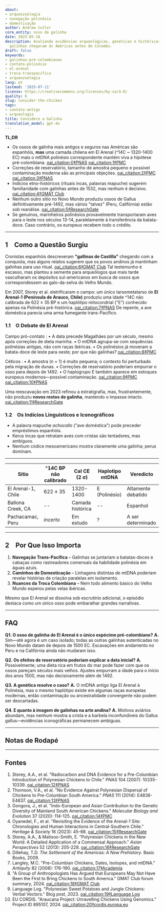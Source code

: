 ```yaml
---
about:
- arqueozoologia
- navegação polinésia
- domesticação
author: Andrew Cutler
core_entity: osso de galinha
date: 2025-05-10
description: Avaliando evidências arqueológicas, genéticas e históricas sobre se as
  galinhas chegaram às Américas antes de Colombo.
draft: false
keywords:
- galinhas-pré-colombianas
- contato-polinésio
- el-arenal
- troca-transpacífica
- arqueozoologia
lang: pt
lastmod: '2025-07-11'
license: https://creativecommons.org/licenses/by-sa/4.0/
quality: 6
slug: consider-the-chicken
tags:
- contato-antigo
- arqueologia
title: Considere a Galinha
translation_model: gpt-4o
---
```


**TL;DR**

- Os ossos de galinha mais antigos e seguros nas Américas são espanhóis, **mas** uma camada chilena em El Arenal (^14C ~ 1320-1400 EC) mais o mtDNA polinésio correspondente mantém viva a hipótese pré-colombiana. [oai_citation:0‡PNAS](https://www.pnas.org/doi/10.1073/pnas.0703993104?utm_source=chatgpt.com) [oai_citation:1‡PMC](https://pmc.ncbi.nlm.nih.gov/articles/PMC1965514/?utm_source=chatgpt.com)  
- Correções de reservatório, tamanho de amostra pequeno e possível contaminação moderna são as principais objeções. [oai_citation:2‡PMC](https://pmc.ncbi.nlm.nih.gov/articles/PMC7062093/?utm_source=chatgpt.com) [oai_citation:3‡PNAS](https://www.pnas.org/doi/10.1073/pnas.1410780111?utm_source=chatgpt.com)  
- Indícios etno-históricos (rituais incas, palavras mapuche) sugerem familiaridade com galinhas antes de 1532, mas nenhum é decisivo. [oai_citation:4‡GMAT Club](https://gmatclub.com/forum/a-group-of-anthropologists-has-argued-that-europeans-may-not-have-been-423642.html?utm_source=chatgpt.com)  
- Nenhum outro sítio no Novo Mundo produziu ossos de Gallus definitivamente pré-1492, mas vários "talvez" (Peru, Califórnia) estão sob reanálise. [oai_citation:5‡ResearchGate](https://www.researchgate.net/publication/378964194_Revisiting_the_evidence_of_the_Arenal_1_site_Chronologies_and_human_interactions_in_central_southern_Chile?utm_source=chatgpt.com)  
- Se genuínos, marinheiros polinésios provavelmente transportaram aves para o leste nos séculos 13-14, paralelamente à transferência da batata-doce. Caso contrário, os europeus recebem todo o crédito.

---

## 1 Como a Questão Surgiu

Cronistas espanhóis descreveram **"gallinas de Castilla"** chegando com a conquista, mas alguns relatos sugerem que os povos andinos já mantinham galinhas para uso ritual. [oai_citation:6‡GMAT Club](https://gmatclub.com/forum/a-group-of-anthropologists-has-argued-that-europeans-may-not-have-been-423642.html) Tal testemunho é escasso, mas plantou a semente para arqueólogos que mais tarde vasculharam os depósitos sul-americanos em busca de ossos que correspondessem ao galo-da-selva do Velho Mundo.

Em 2007, Storey et al. eletrificaram o campo: um único tarsometatarso de **El Arenal-1 (Península de Arauco, Chile)** produziu uma idade ^14C não calibrada de 622 ± 35 BP e um haplótipo mitocondrial ("E") conhecido apenas na Polinésia pré-histórica. [oai_citation:7‡PNAS](https://www.pnas.org/doi/10.1073/pnas.0703993104) De repente, a ave doméstica parecia uma arma fumegante trans-Pacífico.

### 1.1 O Debate de El Arenal

Campo pró-contato 
: • A data precede Magalhães por um século, mesmo após correções de dieta marinha. 
 • O mtDNA agrupa-se com sequências polinésias antigas, não com raças ibéricas. 
 • Os polinésios já moveram a batata-doce de leste para oeste; por que não galinhas? [oai_citation:8‡PMC](https://pmc.ncbi.nlm.nih.gov/articles/PMC4156719/) 

Céticos 
: • A amostra (n = 1) é muito pequena; o contexto foi perturbado pela migração de dunas. 
 • Correções de reservatório poderiam empurrar o osso para depois de 1492. 
 • O haplogrupo E também aparece em estoques europeus modernos—possível contaminação. [oai_citation:9‡PMC](https://pmc.ncbi.nlm.nih.gov/articles/PMC7062093/) [oai_citation:10‡PNAS](https://www.pnas.org/doi/10.1073/pnas.1410780111) 

Uma reescavação em 2023 refinou a estratigrafia, mas, frustrantemente, não produziu **novos restos de galinha**, mantendo o impasse intacto. [oai_citation:11‡ResearchGate](https://www.researchgate.net/publication/378964194_Revisiting_the_evidence_of_the_Arenal_1_site_Chronologies_and_human_interactions_in_central_southern_Chile)

### 1.2 Os Indícios Linguísticos e Iconográficos

- A palavra mapuche *achocallo* ("ave doméstica") pode preceder empréstimos espanhóis. 
- Kerus incas que retratam aves com cristas são tentadores, mas ambíguos. 
- Nenhum códice mesoamericano mostra claramente uma galinha; perus dominam.

---

| Sítio | ^14C BP não calibrado | Cal CE (2 σ) | Haplotipo mtDNA | Veredicto |
|-------|-----------------------|--------------|-----------------|-----------|
| El Arenal-1, Chile | 622 ± 35 | 1320-1400 | E (Polinésio) | Altamente debatido |
| Ballona Creek, CA | -- | Camada histórica | -- | Espanhol |
| Pachacamac, Peru | *incerto* | Em estudo | ? | A ser determinado |

---

## 2 Por Que Isso Importa

1. **Navegação Trans-Pacífica** – Galinhas se juntariam a batatas-doces e cabaças como rastreadores comensais da habilidade polinésia em águas azuis.  
2. **Caminhos de Domesticação** – Linhagens distintas de mtDNA poderiam revelar histórias de criação paralelas em isolamento.  
3. **Nuances da Troca Colombiana** – Nem todo alimento básico do Velho Mundo esperou pelas velas ibéricas.

Mesmo que El Arenal se dissolva sob escrutínio adicional, o episódio destaca como um único osso pode embaralhar grandes narrativas.

---

## FAQ

**Q1. O osso de galinha de El Arenal é o único espécime pré-colombiano?** 
**A.** Sim—até agora é um caso isolado; todas as outras galinhas autenticadas no Novo Mundo datam de depois de 1500 EC. Escavações em andamento no Peru e na Califórnia ainda não mudaram isso.

**Q2. Os efeitos de reservatório poderiam explicar a data inicial?** 
**A.** Possivelmente; uma dieta rica em frutos do mar pode fazer com que os ossos pareçam séculos mais velhos. Ajustes empurram a idade para o início dos anos 1500, mas não decisivamente além de 1492.

**Q3. A genética resolve o caso?** 
**A.** O mtDNA antigo liga El Arenal à Polinésia, mas o mesmo haplótipo existe em algumas raças europeias modernas, então contaminação ou ancestralidade convergente não podem ser descartadas.

**Q4. E quanto à imagem de galinhas na arte andina?** 
**A.** Motivos aviários abundam, mas nenhum mostra a crista e a barbela inconfundíveis do Gallus gallus—evidências iconográficas permanecem ambíguas.

---

## Notas de Rodapé

[^1]: Para uma introdução sobre correções de reservatório e calibração, veja Thompson et al., *Journal of Archaeological Science* **41** (2014): 118-125.

---

## Fontes

1. Storey, A.A., et al. "Radiocarbon and DNA Evidence for a Pre-Columbian Introduction of Polynesian Chickens to Chile." *PNAS* 104 (2007): 10335-10339. [oai_citation:12‡PNAS](https://www.pnas.org/doi/10.1073/pnas.0703993104) 
2. Thomson, V.A., et al. "No Evidence Against Polynesian Dispersal of Chickens to Pre-Columbian South America." *PNAS* 111 (2014): E4836-E4837. [oai_citation:13‡PNAS](https://www.pnas.org/doi/10.1073/pnas.1410780111) 
3. Gongora, J., et al. "Indo-European and Asian Contribution to the Genetic Diversity of Mainland South American Chickens." *Molecular Biology and Evolution* 37 (2020): 114-125. [oai_citation:14‡PMC](https://pmc.ncbi.nlm.nih.gov/articles/PMC7062093/) 
4. Oyanedel, F., et al. "Revisiting the Evidence of the Arenal-1 Site: Chronologies and Human Interactions in Central-Southern Chile." *Heritage & Society* 16 (2023): 45-68. [oai_citation:15‡ResearchGate](https://www.researchgate.net/publication/378964194_Revisiting_the_evidence_of_the_Arenal_1_site_Chronologies_and_human_interactions_in_central_southern_Chile) 
5. Storey, A.A., & Matisoo-Smith, E. "Polynesian Chickens in the New World: A Detailed Application of a Commensal Approach." *Asian Perspectives* 52 (2013): 205-228. [oai_citation:16‡ResearchGate](https://www.researchgate.net/publication/261656806_Polynesian_Chickens_in_the_New_World_a_detailed_application_of_a_commensal_approach) 
6. Dillehay, T.D. *The Settlement of the Americas: A New Prehistory*. Basic Books, 2009. 
7. Langley, M.C. "Pre-Columbian Chickens, Dates, Isotopes, and mtDNA." *Antiquity* 82 (2008): 176-190. [oai_citation:17‡Academia](https://www.academia.edu/61029989/Pre_Columbian_chickens_dates_isotopes_and_mtDNA) 
8. "A Group of Anthropologists Has Argued that Europeans May Not Have Been the First to Bring Chickens to South America." GMAT Club forum summary, 2024. [oai_citation:18‡GMAT Club](https://gmatclub.com/forum/a-group-of-anthropologists-has-argued-that-europeans-may-not-have-been-423642.html) 
9. Language Log. "Polynesian Sweet Potatoes and Jungle Chickens: Verbal Vectors." Blog post, 2023. [oai_citation:19‡Language Log](https://languagelog.ldc.upenn.edu/nll/?p=57706) 
10. EU CORDIS. "Araucana Project: Unravelling Chickens Using Genomics." Project ID 895107, 2024. [oai_citation:20‡cordis.europa.eu](https://cordis.europa.eu/project/id/895107)